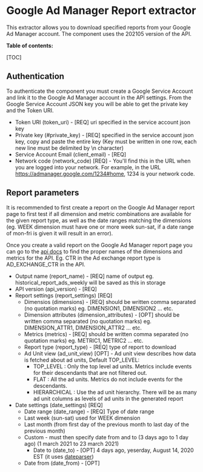 # Google Ad Manager Report extractor

This extractor allows you to download specified reports from your Google Ad Manager account. The component uses the 202105 version of the API.

**Table of contents:**  
  
[TOC]

## Authentication
To authenticate the component you must create a Google Service Account and link it to the Google Ad Manager account in the API settings.
From the Google Service Account JSON key you will be able to get the private key and the Token URI.
   
- Token URI (token_uri) - [REQ] uri specified in the service account json key
- Private key (#private_key) - [REQ] specified in the service account json key, copy and paste the entire key (Key must be written in one row, each new line must be delimited by \n character) 
- Service Account Email (client_email) - [REQ]
- Network code (network_code) [REQ] - You'll find this in the URL when you are logged into your network. For example, in the URL https://admanager.google.com/1234#home, 1234 is your network code.

## Report parameters
It is recommended to first create a report on the Google Ad Manager report page to first
test if all dimension and metric combinations are available for the given report type, as
well as the date ranges matching the dimensions (eg. WEEK dimension must have one or more week sun-sat, 
if a date range of mon-fri is given it will result in an error).

Once you create a valid report on the Google Ad Manager report page you can go to the 
[api docs](https://developers.google.com/ad-manager/api/reference/v202105/ReportService.ReportQuery#dimensions)
to find the proper names of the dimensions and metrics for the API.
Eg. CTR in the Ad exchange report type is AD_EXCHANGE_CTR in the API. 

- Output name (report_name) - [REQ] name of output eg. historical_report_ads_weekly will be saved as this in storage
- API version (api_version) - [REQ]
- Report settings (report_settings) [REQ]
  - Dimensios (dimensions) - [REQ] should be written comma separated (no quotation marks) eg. DIMENSION1, DIMENSION2 ... etc.
  - Dimension attributes (dimension_attributes) - [OPT] should be written comma separated (no quotation marks) eg. DIMENSION_ATTR1, DIMENSION_ATTR2 ... etc.
  - Metrics (metrics) - [REQ] should be written comma separated (no quotation marks) eg. METRIC1, METRIC2 ... etc.
  - Report type (report_type) - [REQ] type of report to download
  - Ad Unit view (ad_unit_view) [OPT] - Ad unit view describes how data is fetched about ad units, Default TOP_LEVEL: 
    - TOP_LEVEL : Only the top level ad units. Metrics include events for their descendants that are not filtered out.
    - FLAT : All the ad units. Metrics do not include events for the descendants.
    - HIERARCHICAL : Use the ad unit hierarchy. There will be as many ad unit columns as levels of ad units in the generated report
- Date settings (date_settings) [REQ]
  - Date range (date_range) - [REQ] Type of date range
  - Last week (sun-sat) used for WEEK dimension
  - Last month (from first day of the previous month to last day of the previous month)
  - Custom - must then specify date from and to (3 days ago to 1 day ago) (1 march 2021 to 23 march 2021)
    - Date to (date_to) - [OPT] 4 days ago, yeserday, August 14, 2020 EST (it uses [dateparser](https://pypi.org/project/dateparser/))
  - Date from (date_from) - [OPT]